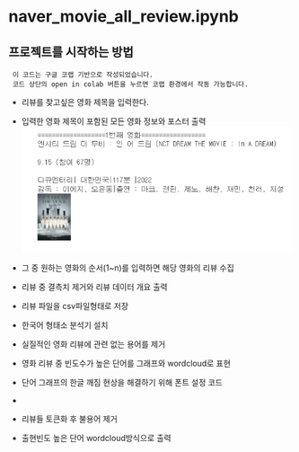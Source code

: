# naver_movie_all_review.ipynb 


## 프로젝트를 시작하는 방법
` 이 코드는 구글 코랩 기반으로 작성되었습니다.`  
` 코드 상단의 open in colab 버튼을 누르면 코랩 환경에서 작동 가능합니다.`
- 리뷰를 찾고싶은 영화 제목을 입력한다.
- 입력한 영화 제목이 포함된 모든 영화 정보와 포스터 출력<br>
![movie_list](./image/영화리스트.png)
- 그 중 원하는 영화의 순서(1~n)를 입력하면 해당 영화의 리뷰 수집  
- 리뷰 중 결측치 제거와 리뷰 데이터 개요 출력
- 리뷰 파일을 csv파일형태로 저장
- 한국어 형태소 분석기 설치
- 실질적인 영화 리뷰에 관련 없는 용어를 제거
- 영화 리뷰 중 빈도수가 높은 단어를 그래프와 wordcloud로 표현
- 단어 그래프의 한글 깨짐 현상을 해결하기 위해 폰트 설정 코드
- 


- 리뷰들 토큰화 후 불용어 제거
- 출현빈도 높은 단어 wordcloud방식으로 출력


